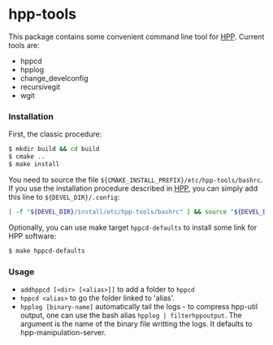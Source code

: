 # hpp-tools

This package contains some convenient command line tool for [HPP]. Current tools are:
  - hppcd
  - hpplog
  - change_develconfig
  - recursivegit
  - wgit

### Installation

First, the classic procedure:
```sh
$ mkdir build && cd build
$ cmake ..
$ make install
```

You need to source the file `${CMAKE_INSTALL_PREFIX}/etc/hpp-tools/bashrc`. If you use the installation procedure described in [HPP], you can simply add this line to `${DEVEL_DIR}/.config`:
```sh
[ -f "${DEVEL_DIR}/install/etc/hpp-tools/bashrc" ] && source "${DEVEL_DIR}/install/etc/hpp-tools/bashrc"
```

Optionally, you can use make target `hppcd-defaults` to install some link for HPP software:
```sh
$ make hppcd-defaults
```

### Usage

* `addhppcd [<dir> [<alias>]]` to add a folder to `hppcd`
* `hppcd <alias>` to go the folder linked to 'alias'.
* `hpplog [binary-name]` automatically tail the logs - to compress hpp-util output, one can use the bash alias `hpplog | filterhppoutput`. The argument is the name of the binary file writting the logs. It defaults to hpp-manipulation-server.

[hpp]:https://github.com/humanoid-path-planner/hpp-doc
